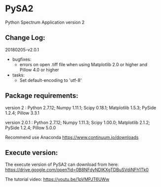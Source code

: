 # PySA2
Python Spectrum Application version 2

Change Log:
-----------
20180205-v2.0.1
 * bugfixes:
    - errors on open .tiff file when using Matplotlib 2.0 or higher and Pillow 4.0 or higher 
 * tasks:
    - Set default-encoding to 'utf-8'

Package requirements: 
---------------------
version 2     : Python 2.7.12; Numpy 1.11.1; Scipy 0.18.1; Matplotlib 1.5.3; PySide 1.2.4; Pillow 3.3.1

version 2.0.1 : Python 2.7.12; Numpy 1.11.3; Scipy 1.00.0; Matplotlib 2.1.2; PySide 1.2.4; Pillow 5.0.0

Recommend use Anaconda https://www.continuum.io/downloads 


Execute version: 
----------------
The execute version of PySA2 can download from here:
https://drive.google.com/open?id=0B8NFdyNDlKXgTDBuSVdiNFh1Tk0

The tutorial video:
https://youtu.be/1pVMPJT6UWw
